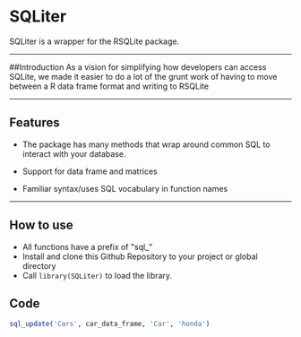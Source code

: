 # SQLiter
SQLiter is a wrapper for the RSQLite package.

---
##Introduction
As a vision for simplifying how developers can access SQLite, we made it easier to do a lot of the grunt work of having to move between a R data frame format and writing to RSQLite

---
## Features 

* The package has many methods that wrap around common SQL to interact with your database.

* Support for data frame and matrices

* Familiar syntax/uses  SQL vocabulary in function names

---

## How to use

*  All functions have a prefix of "sql_"
*  Install and clone this Github Repository to your project or global directory
*  Call ```library(SQLiter)``` to load the library. 


## Code

```R
sql_update('Cars', car_data_frame, 'Car', 'honda')
```
